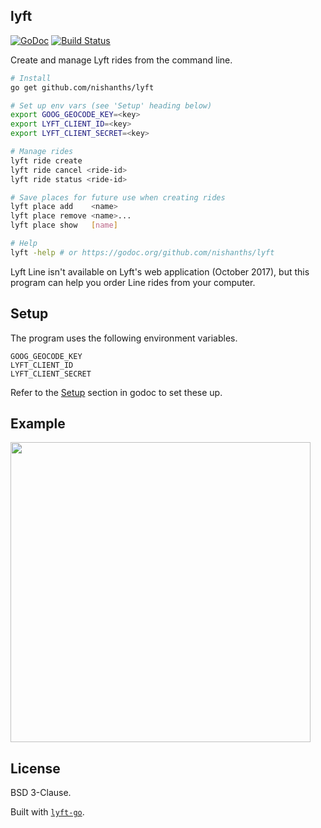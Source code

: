 ## lyft

[![GoDoc](https://godoc.org/github.com/nishanths/lyft?status.svg)](https://godoc.org/github.com/nishanths/lyft)
[![Build Status](https://travis-ci.org/nishanths/lyft.svg?branch=master)](https://travis-ci.org/nishanths/lyft)

Create and manage Lyft rides from the command line.

```sh
# Install
go get github.com/nishanths/lyft

# Set up env vars (see 'Setup' heading below)
export GOOG_GEOCODE_KEY=<key>
export LYFT_CLIENT_ID=<key>
export LYFT_CLIENT_SECRET=<key>

# Manage rides
lyft ride create
lyft ride cancel <ride-id>
lyft ride status <ride-id>

# Save places for future use when creating rides
lyft place add    <name>
lyft place remove <name>...
lyft place show   [name]

# Help
lyft -help # or https://godoc.org/github.com/nishanths/lyft
```

Lyft Line isn't available on Lyft's web application (October 2017),
but this program can help you order Line rides from your computer.

## Setup

The program uses the following environment variables.

```
GOOG_GEOCODE_KEY
LYFT_CLIENT_ID
LYFT_CLIENT_SECRET
```

Refer to the [Setup](https://godoc.org/github.com/nishanths/lyft#hdr-Setup)
section in godoc to set these up.

## Example

<img src="https://i.imgur.com/uT0d4ln.gif" width=480>

## License

BSD 3-Clause.

Built with [`lyft-go`](https://github.com/nishanths/lyft-go).
